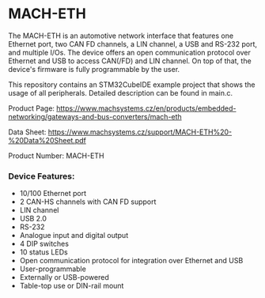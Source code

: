 # MACH-ETH
The MACH-ETH is an automotive network interface that features one Ethernet port, two CAN FD channels, a LIN channel, a USB and RS-232 port, and multiple I/Os. The device offers an open communication protocol over Ethernet and USB to access CAN(/FD) and LIN channel. On top of that, the device's firmware is fully programmable by the user.

This repository contains an STM32CubeIDE example project that shows the usage of all peripherals. Detailed description can be found in main.c.

Product Page: https://www.machsystems.cz/en/products/embedded-networking/gateways-and-bus-converters/mach-eth

Data Sheet: https://www.machsystems.cz/support/MACH-ETH%20-%20Data%20Sheet.pdf

Product Number: MACH-ETH


### Device Features:
- 10/100 Ethernet port
- 2 CAN-HS channels with CAN FD support
- LIN channel 
- USB 2.0
- RS-232
- Analogue input and digital output
- 4 DIP switches
- 10 status LEDs
- Open communication protocol for integration over Ethernet and USB
- User-programmable
- Externally or USB-powered
- Table-top use or DIN-rail mount
